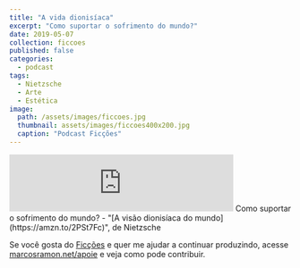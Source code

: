 ```yaml
---
title: "A vida dionisíaca"
excerpt: "Como suportar o sofrimento do mundo?"
date: 2019-05-07
collection: ficcoes
published: false
categories:
  - podcast
tags: 
  - Nietzsche
  - Arte
  - Estética
image: 
  path: /assets/images/ficcoes.jpg
  thumbnail: assets/images/ficcoes400x200.jpg
  caption: "Podcast Ficções"
---
```


<iframe src="https://anchor.fm/podcastficcoes/embed/episodes/A-transmigrao-da-alma-e3uufs" height="102px" width="400px" frameborder="0" scrolling="no"></iframe>
Como suportar o sofrimento do mundo?
 - "[A visão dionisíaca do mundo](https://amzn.to/2PSt7Fc)", de Nietzsche

Se você gosta do [Ficções](https://marcosramon.net/ficcoes/) e quer me ajudar a continuar produzindo, acesse [marcosramon.net/apoie](https://marcosramon.net/apoie/) e veja como pode contribuir. 
